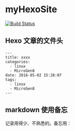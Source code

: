 # myHexoSite

[![Build Status](https://travis-ci.org/wangwanqiang/myHexoSite.svg?branch=master)](https://travis-ci.org/wangwanqiang/myHexoSite)



## Hexo 文章的文件头

```
---
title: xxxx
categories:
  - linux
  - MicroGen8
date: 2016-05-02 15:28:07
tags:
  - linux
  - MicroGen8
---
```

## markdown 使用备忘

记录用得少、不熟悉的。备忘用：


